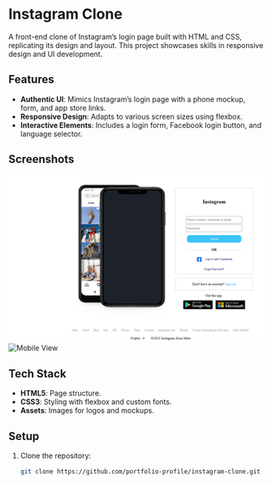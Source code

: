 # Instagram Clone

A front-end clone of Instagram’s login page built with HTML and CSS, replicating its design and layout. This project showcases skills in responsive design and UI development.

## Features
- **Authentic UI**: Mimics Instagram’s login page with a phone mockup, form, and app store links.
- **Responsive Design**: Adapts to various screen sizes using flexbox.
- **Interactive Elements**: Includes a login form, Facebook login button, and language selector.

## Screenshots
![Login Page](instagram-login.PNG)
![Mobile View](screenshots/mobile-view.png)

## Tech Stack
- **HTML5**: Page structure.
- **CSS3**: Styling with flexbox and custom fonts.
- **Assets**: Images for logos and mockups.

## Setup
1. Clone the repository:
   ```bash
   git clone https://github.com/portfolio-profile/instagram-clone.git
